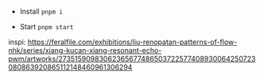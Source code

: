- Install
`pnpm i`

- Start
`pnpm start`

inspi:
https://feralfile.com/exhibitions/liu-renopatan-patterns-of-flow-nhk/series/xiang-kucan-xiang-resonant-echo-pwm/artworks/27351590983062365677486503722577408930064250723080863920865112148460961306294
